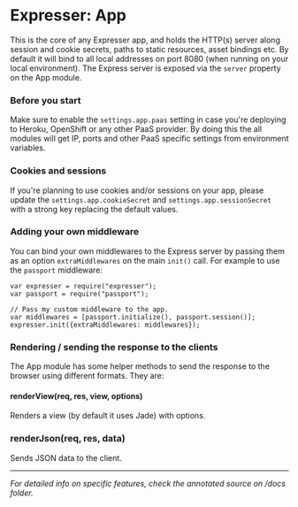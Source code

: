 # Expresser: App

This is the core of any Expresser app, and holds the HTTP(s) server along session and cookie secrets, paths to
static resources, asset bindings etc. By default it will bind to all local addresses on port 8080 (when running
on your local environment). The Express server is exposed via the `server` property on the App module.

### Before you start

Make sure to enable the `settings.app.paas` setting in case you're deploying to Heroku, 
OpenShift or any other PaaS provider. By doing this the all modules will get IP, ports and other PaaS specific
settings from environment variables.

### Cookies and sessions

If you're planning to use cookies and/or sessions on your app, please update the `settings.app.cookieSecret` and
`settings.app.sessionSecret` with a strong key replacing the default values.

### Adding your own middleware

You can bind your own middlewares to the Express server by passing them as an option `extraMiddlewares` on
the main `init()` call. For example to use the `passport` middleware:

    var expresser = require("expresser");
    var passport = require("passport");
    
    // Pass my custom middleware to the app.    
    var middlewares = [passport.initialize(), passport.session()];
    expresser.init({extraMiddlewares: middlewares});
    
### Rendering / sending the response to the clients

The App module has some helper methods to send the response to the browser using different formats. They are:

#### renderView(req, res, view, options)

Renders a view (by default it uses Jade) with options.

### renderJson(req, res, data)

Sends JSON data to the client.

---

*For detailed info on specific features, check the annotated source on /docs folder.*
